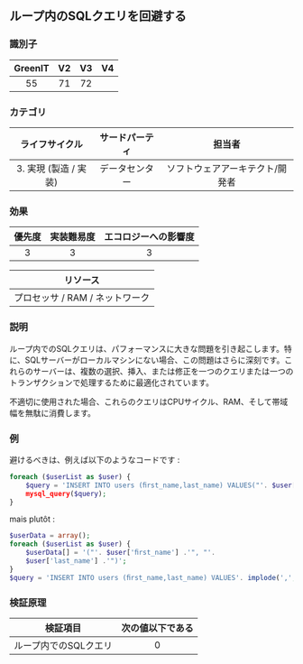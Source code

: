## ループ内のSQLクエリを回避する

### 識別子

| GreenIT |  V2  |  V3  |  V4  |
|:-------:|:----:|:----:|:----:|
|   55   |  71 | 72  |      |

### カテゴリ

| ライフサイクル |  サードパーティ  |  担当者  |
|:---------:|:----:|:----:|
| 3. 実現 (製造 / 実装) | データセンター | ソフトウェアアーキテクト/開発者 |

### 効果

| 優先度 |      実装難易度       |  エコロジーへの影響度    |
|:-------------------:|:-------------------------:|:---------------------:|
| 3 | 3 | 3 |

|リソース                                      |
|:----------------------------------------------------------:|
|   プロセッサ  / RAM / ネットワーク  |

### 説明

ループ内でのSQLクエリは、パフォーマンスに大きな問題を引き起こします。特に、SQLサーバーがローカルマシンにない場合、この問題はさらに深刻です。これらのサーバーは、複数の選択、挿入、または修正を一つのクエリまたは一つのトランザクションで処理するために最適化されています。

不適切に使用された場合、これらのクエリはCPUサイクル、RAM、そして帯域幅を無駄に消費します。

### 例

避けるべきは、例えば以下のようなコードです :
```php
foreach ($userList as $user) {
    $query = 'INSERT INTO users (ﬁrst_name,last_name) VALUES("'. $user['ﬁrst_name'] .'", "'. $user['last_ name'] .'")';
    mysql_query($query);
}
```
mais plutôt :
```php
$userData = array();
foreach ($userList as $user) {
    $userData[] = '("'. $user['ﬁrst_name'] .'", "'.
    $user['last_name'] .'")';
}
$query = 'INSERT INTO users (ﬁrst_name,last_name) VALUES'. implode(',', $userData); mysql_query($query);
```

### 検証原理

| 検証項目     | 次の値以下である   |  
|-------------------|:-------------------------:|
|  ループ内でのSQLクエリ  |  0 |
